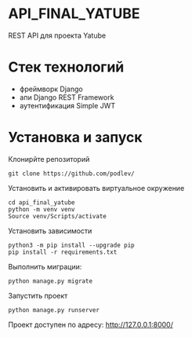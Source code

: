 # API_FINAL_YATUBE
REST API для проекта Yatube
# Стек технологий
- фреймворк Django
- апи Django REST Framework
- аутентификация Simple JWT
# Установка и запуск
Клонирйте репозиторий
```
git clone https://github.com/podlev/
```
Установить и активировать виртуальное окружение
```
cd api_final_yatube
python -m venv venv
Source venv/Scripts/activate
```
Установить зависимости
```
python3 -m pip install --upgrade pip
pip install -r requirements.txt
```
Выполнить миграции:
```
python manage.py migrate
```
Запустить проект
```
python manage.py runserver
```
Проект доступен по адресу: http://127.0.0.1:8000/
